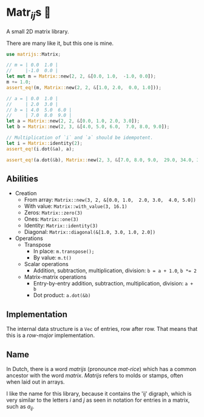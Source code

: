 # Matr<sub><i>ij</i></sub>s 🔢

A small 2D matrix library.

There are many like it, but this one is mine.

```rust
use matrijs::Matrix;

// m = | 0.0  1.0 |
//     |-1.0  0.0 |
let mut m = Matrix::new(2, 2, &[0.0, 1.0,  -1.0, 0.0]);
m += 1.0;
assert_eq!(m, Matrix::new(2, 2, &[1.0, 2.0,  0.0, 1.0]));

// a = | 0.0  1.0 |
//     | 2.0  3.0 |
// b = | 4.0  5.0  6.0 |
//     | 7.0  8.0  9.0 |
let a = Matrix::new(2, 2, &[0.0, 1.0, 2.0, 3.0]);
let b = Matrix::new(2, 3, &[4.0, 5.0, 6.0,  7.0, 8.0, 9.0]);

// Multiplication of `i` and `a` should be idempotent.
let i = Matrix::identity(2);
assert_eq!(i.dot(&a), a);

assert_eq!(a.dot(&b), Matrix::new(2, 3, &[7.0, 8.0, 9.0,  29.0, 34.0, 39.0]));
```

## Abilities

- Creation
    - From array: `Matrix::new(3, 2, &[0.0, 1.0,  2.0, 3.0,  4.0, 5.0])`
    - With value: `Matrix::with_value(3, 16.1)`
    - Zeros: `Matrix::zero(3)`
    - Ones: `Matrix::one(3)`
    - Identity: `Matrix::identity(3)`
    - Diagonal: `Matrix::diagonal(&[1.0, 3.0, 1.0, 2.0])`
- Operations
    - Transpose
        - In place: `m.transpose();`
        - By value: `m.t()`
    - Scalar operations
        - Addition, subtraction, multiplication, division: `b = a + 1.0`, `b *= 2`
    - Matrix-matrix operations
        - Entry-by-entry addition, subtraction, multiplication, division: `a + b`
        - Dot product: `a.dot(&b)`

## Implementation

The internal data structure is a `Vec` of entries, row after row.
That means that this is a _row-major_ implementation.

## Name

In Dutch, there is a word _matrijs_ (pronounce _mat-rice_) which has a common ancestor with the word _matrix_.
_Matrijs_ refers to molds or stamps, often when laid out in arrays.

I like the name for this library, because it contains the 'ij' digraph, which is very similar to the letters _i_ and _j_ as seen in notation for entries in a matrix, such as _a<sub>ij</sub>_.
